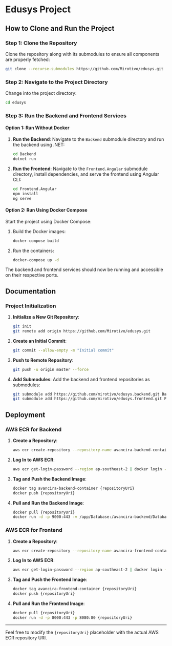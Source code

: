 # Edusys Project

## How to Clone and Run the Project

### Step 1: Clone the Repository

Clone the repository along with its submodules to ensure all components are properly fetched:
```bash
git clone --recurse-submodules https://github.com/Mirotivo/edusys.git
```

### Step 2: Navigate to the Project Directory

Change into the project directory:
```bash
cd edusys
```

### Step 3: Run the Backend and Frontend Services

#### Option 1: Run Without Docker

1. **Run the Backend**:
   Navigate to the `Backend` submodule directory and run the backend using .NET:
   ```bash
   cd Backend
   dotnet run
   ```

2. **Run the Frontend**:
   Navigate to the `Frontend.Angular` submodule directory, install dependencies, and serve the frontend using Angular CLI:
   ```bash
   cd Frontend.Angular
   npm install
   ng serve
   ```

#### Option 2: Run Using Docker Compose

Start the project using Docker Compose:
1. Build the Docker images:
   ```bash
   docker-compose build
   ```

2. Run the containers:
   ```bash
   docker-compose up -d
   ```

The backend and frontend services should now be running and accessible on their respective ports.

## Documentation

### Project Initialization

1. **Initialize a New Git Repository**:
   ```bash
   git init
   git remote add origin https://github.com/Mirotivo/edusys.git
   ```

2. **Create an Initial Commit**:
   ```bash
   git commit --allow-empty -m "Initial commit"
   ```

3. **Push to Remote Repository**:
   ```bash
   git push -u origin master --force
   ```

4. **Add Submodules**:
   Add the backend and frontend repositories as submodules:
   ```bash
   git submodule add https://github.com/mirotivo/edusys.backend.git Backend
   git submodule add https://github.com/mirotivo/edusys.frontend.git Frontend.Angular
   ```

## Deployment
### AWS ECR for Backend

1. **Create a Repository**:
   ```bash
   aws ecr create-repository --repository-name avancira-backend-container
   ```

2. **Log In to AWS ECR**:
   ```bash
   aws ecr get-login-password --region ap-southeast-2 | docker login --username AWS --password-stdin {repositoryUri}
   ```

3. **Tag and Push the Backend Image**:
   ```bash
   docker tag avancira-backend-container {repositoryUri}
   docker push {repositoryUri}
   ```

4. **Pull and Run the Backend Image**:
   ```bash
   docker pull {repositoryUri}
   docker run -d -p 9000:443 -v /app/Database:/avancira-backend/Database {repositoryUri}
   ```

### AWS ECR for Frontend

1. **Create a Repository**:
   ```bash
   aws ecr create-repository --repository-name avancira-frontend-container
   ```

2. **Log In to AWS ECR**:
   ```bash
   aws ecr get-login-password --region ap-southeast-2 | docker login --username AWS --password-stdin {repositoryUri}
   ```

3. **Tag and Push the Frontend Image**:
   ```bash
   docker tag avancira-frontend-container {repositoryUri}
   docker push {repositoryUri}
   ```

4. **Pull and Run the Frontend Image**:
   ```bash
   docker pull {repositoryUri}
   docker run -d -p 8000:443 -p 8080:80 {repositoryUri}
   ```

---

Feel free to modify the `{repositoryUri}` placeholder with the actual AWS ECR repository URI.
